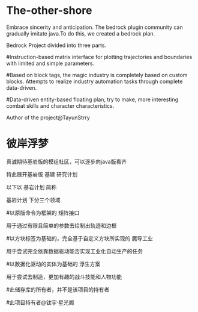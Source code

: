# The-other-shore

Embrace sincerity and anticipation. The bedrock plugin community can gradually imitate java.To do this, we created a bedrock plan.

Bedrock Project divided into three parts.

#Instruction-based matrix interface for plotting trajectories and boundaries with limited and simple parameters.

#Based on block tags, the magic industry is completely based on custom blocks. Attempts to realize industry automation tasks through complete data-driven.

#Data-driven entity-based floating plan, try to make, more interesting combat skills and character characteristics.

Author of the project@TayunStrry

# 彼岸浮梦

真诚期待基岩版的模组社区，可以逐步向java版看齐

特此展开基岩版 基建 研究计划

以下以 基岩计划 简称

基岩计划 下分三个领域

#以原版命令为框架的 矩阵接口 

用于通过有限且简单的参数去绘制出轨迹和边框

#以方块标签为基础的，完全基于自定义方块所实现的 魔导工业

用于尝试完全依靠数据驱动能否实现工业化自动生产的任务

#以数据化驱动的实体为基础的 浮生方案 

用于尝试去制造，更加有趣的战斗技能和人物功能

#此储存库的所有者，并不是该项目的持有者

#此项目持有者@钛宇·星光阁
